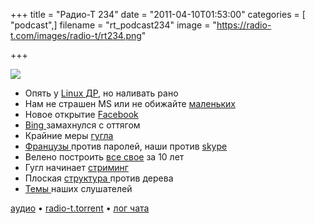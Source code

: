 +++
title = "Радио-Т 234"
date = "2011-04-10T01:53:00"
categories = [ "podcast",]
filename = "rt_podcast234"
image = "https://radio-t.com/images/radio-t/rt234.png"

+++

![](https://radio-t.com/images/radio-t/rt234.png)

- Опять у [Linux ДР](http://www.readwriteweb.com/enterprise/2011/04/20-years-of-linux-infographic.php), но наливать рано
- Нам не страшен MS или не обижайте [маленьких](http://habrahabr.ru/blogs/linux/116992/)
- Новое открытие [Facebook](http://techcrunch.com/2011/04/07/open-compute-project/)
- [Bing ](http://www.readwriteweb.com/archives/bing_for_ipad_makes_browsing_beautiful.php)замахнулся с оттягом
- Крайние меры [гугла](http://www.businessinsider.com/larry-page-just-tied-employee-bonuses-to-the-success-of-the-googles-social-strategy-2011-4?op=1)
- [Французы ](http://habrahabr.ru/blogs/infosecurity/117127/)против паролей, наши против [skype](http://www.gazeta.ru/news/lastnews/2011/04/08/n_1784533.shtml)
- Велено построить [все свое](http://www.opennet.ru/opennews/art.shtml?num=30144) за 10 лет
- Гугл начинает [стриминг](http://www.readwriteweb.com/archives/surprise_its_youtube_live_launching_today.php)
- Плоская [структура ](http://www.inc.com/magazine/20110401/jason-fried-why-i-run-a-flat-company.html)против дерева
- [Темы ](http://new.radio-t.com/2011/04/234.html)наших слушателей

[аудио](http://archive.rucast.net/radio-t/media/rt_podcast234.mp3) • [radio-t.torrent](http://www.radio-t.com/torrents/rt_podcast234.mp3.torrent) • [лог чата](http://chat.radio-t.com/logs/radio-t-234.html)<audio src="http://archive.rucast.net/radio-t/media/rt_podcast234.mp3" preload="none"></audio>